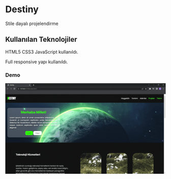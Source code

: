 # Destiny
Stile dayalı projelendirme
## Kullanılan Teknolojiler


HTML5 CSS3 JavaScript kullanıldı.

Full responsive yapı kullanıldı.

### Demo






![](screen.gif)
